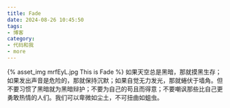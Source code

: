 ```yaml
---
title: Fade
date: 2024-08-26 10:45:50
tags:
- 博客
category:
- 代码和我
- more
---
```

{% asset_img mrfEyL.jpg This is Fade %}
如果天空总是黑暗，那就摸黑生存；如果发出声音是危险的，那就保持沉默；如果自觉无力发光，那就蜷伏于墙角。但不要习惯了黑暗就为黑暗辩护；不要为自己的苟且而得意；不要嘲讽那些比自己更勇敢热情的人们。我们可以卑微如尘土，不可扭曲如蛆虫。